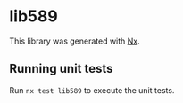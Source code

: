 # lib589

This library was generated with [Nx](https://nx.dev).

## Running unit tests

Run `nx test lib589` to execute the unit tests.
